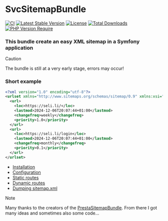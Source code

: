 # SvcSitemapBundle

[![CI](https://github.com/Sven-Ve/svc-sitemap-bundle/actions/workflows/php.yml/badge.svg)](https://github.com/Sven-Ve/svc-sitemap-bundle/actions/workflows/php.yml)
[![Latest Stable Version](https://poser.pugx.org/svc/sitemap-bundle/v)](https://packagist.org/packages/svc/sitemap-bundle)
[![License](https://poser.pugx.org/svc/sitemap-bundle/license)](https://packagist.org/packages/svc/sitemap-bundle)
[![Total Downloads](https://poser.pugx.org/svc/sitemap-bundle/downloads)](https://packagist.org/packages/svc/sitemap-bundle)
[![PHP Version Require](http://poser.pugx.org/svc/sitemap-bundle/require/php)](https://packagist.org/packages/svc/sitemap-bundle)


###  This bundle create an easy XML sitemap in a Symfony application

> [!CAUTION] 
> The bundle is still at a very early stage, errors may occur!

### Short example

```xml
<?xml version="1.0" encoding="utf-8"?>
<urlset xmlns="http://www.sitemaps.org/schemas/sitemap/0.9" xmlns:xsi="http://www.w3.org/2001/XMLSchema-instance" xsi:schemaLocation="http://www.sitemaps.org/schemas/sitemap/0.9 http://www.sitemaps.org/schemas/sitemap/0.9/sitemap.xsd" xmlns:xhtml="http://www.w3.org/1999/xhtml">
  <url>
    <loc>https://seli.li/</loc>
    <lastmod>2024-12-06T20:07:44+01:00</lastmod>
    <changefreq>weekly</changefreq>
    <priority>1.0</priority>
  </url>
  <url>
    <loc>https://seli.li/login</loc>
    <lastmod>2024-12-06T20:07:44+01:00</lastmod>
    <changefreq>monthly</changefreq>
    <priority>0.1</priority>
  </url>
</urlset>
```


* [Installation](docs/01-installation.md)
* [Configuration](docs/02-config.md)
* [Static routes](docs/03-static_routes.md)
* [Dynamic routes](docs/04-dynamic_routes.md)
* [Dumping sitemap.xml](docs/05-dump_sitemap.md)

> [!NOTE]  
> Many thanks to the creators of the [PrestaSitemapBundle](https://github.com/prestaconcept/PrestaSitemapBundle). 
> From there I got many ideas and sometimes also some code...